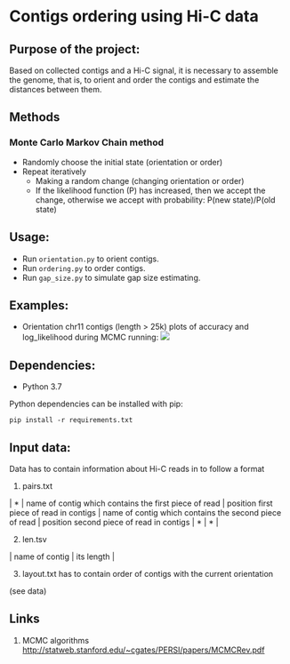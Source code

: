 # Contigs ordering using Hi-C data

## Purpose of the project:
Based on collected contigs and a Hi-C signal, it is necessary to assemble the genome, that is, to orient and order the contigs and estimate the distances between them.

## Methods
### Monte Carlo Markov Chain method
* Randomly choose the initial state (orientation or order)
* Repeat iteratively
    * Making a random change (changing orientation or order)
    * If the likelihood function (P) has increased, then we accept the change, otherwise we accept with probability: P(new state)/P(old state)

## Usage:
* Run `orientation.py` to orient contigs.
* Run `ordering.py` to order contigs.
* Run `gap_size.py` to simulate gap size estimating.


## Examples:
* Orientation chr11 contigs (length > 25k) plots of accuracy and log_likelihood during MCMC running:
![](https://github.com/sashapff/mcmc-scaffolding/blob/main/plots/chr11.png)


## Dependencies:
* Python 3.7

Python dependencies can be installed with pip:
 
 `
 pip install -r requirements.txt
 `

## Input data:
Data has to contain information about Hi-C reads in to follow a format

1) pairs.txt

| * | name of contig which contains the first piece of read | position first piece of read in contigs | name of contig which contains the second piece of read | position second  piece of read in contigs | * | * |

2) len.tsv

| name of contig | its length |

3) layout.txt has to contain order of contigs with the current orientation

(see data)

## Links 
1. MCMC algorithms
http://statweb.stanford.edu/~cgates/PERSI/papers/MCMCRev.pdf
